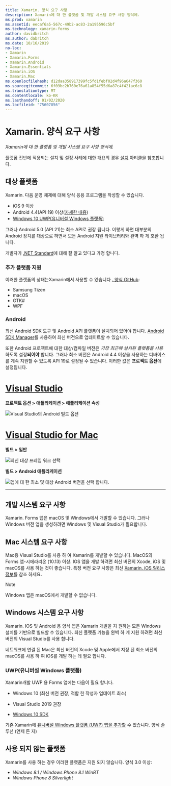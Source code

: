```yaml
---
title: Xamarin. 양식 요구 사항
description: Xamarin에 대 한 플랫폼 및 개발 시스템 요구 사항 양식에.
ms.prod: xamarin
ms.assetid: eecaf6a5-567c-49b2-ac83-2a195596c5bf
ms.technology: xamarin-forms
author: davidbritch
ms.author: dabritch
ms.date: 10/16/2019
no-loc:
- Xamarin
- Xamarin.Forms
- Xamarin.Android
- Xamarin.Essentials
- Xamarin.iOS
- Xamarin.Mac
ms.openlocfilehash: d12daa358917399fc5fd1febf02d4f96a647f360
ms.sourcegitcommit: 6f09bc2b760e76a61a854f55d6a87c4f421ac6c8
ms.translationtype: MT
ms.contentlocale: ko-KR
ms.lasthandoff: 01/02/2020
ms.locfileid: "75607856"
---
```

# <a name="opno-locxamarinforms-requirements"></a>Xamarin. 양식 요구 사항

_Xamarin에 대 한 플랫폼 및 개발 시스템 요구 사항 양식에._

플랫폼 전반에 적용되는 설치 및 설정 사례에 대한 개요의 경우 [설치](installation/index.md) 아티클을 참조합니다.

## <a name="target-platforms"></a>대상 플랫폼

Xamarin. 다음 운영 체제에 대해 양식 응용 프로그램을 작성할 수 있습니다.

- iOS 9 이상
- Android 4.4(API 19) 이상([자세한 내용](#android))
- [Windows 10 UWP(유니버설 Windows 플랫폼)](#windows10)

그러나 Android 5.0 (API 21)는 최소 API로 권장 됩니다. 이렇게 하면 대부분의 Android 장치를 대상으로 하면서 모든 Android 지원 라이브러리와 완벽 하 게 호환 됩니다.

개발자가 [.NET Standard](~/cross-platform/app-fundamentals/net-standard.md)에 대해 잘 알고 있다고 가정 합니다.

### <a name="additional-platform-support"></a>추가 플랫폼 지원

이러한 플랫폼의 상태는Xamarin에서 사용할 수 있습니다 [. 양식 GitHub](https://github.com/xamarin/Xamarin.Forms/wiki/Platform-Support):

- Samsung Tizen
- macOS
- GTK#
- WPF

### <a name="android"></a>Android

최신 Android SDK 도구 및 Android API 플랫폼이 설치되어 있어야 합니다. [Android SDK Manager](~/android/get-started/installation/android-sdk.md)를 사용하여 최신 버전으로 업데이트할 수 있습니다.

또한 Android 프로젝트에 대한 대상/컴파일 버전은 *가장 최근에 설치된 플랫폼을 사용*하도록 설정**되어야** 합니다. 그러나 최소 버전은 Android 4.4 이상을 사용하는 디바이스를 계속 지원할 수 있도록 API 19로 설정될 수 있습니다. 이러한 값은 **프로젝트 옵션**에 설정됩니다.

# <a name="visual-studiotabwindows"></a>[Visual Studio](#tab/windows)

**프로젝트 옵션 &gt; 애플리케이션 &gt; 애플리케이션 속성**

![Visual Studio의 Android 빌드 옵션](requirements-images/options-android-vs-sml.png)

# <a name="visual-studio-for-mactabmacos"></a>[Visual Studio for Mac](#tab/macos)

**빌드 > 일반**

![최신 대상 프레임 워크 선택](requirements-images/options-general-sml.png)

**빌드 &gt; Android 애플리케이션**

![앱에 대 한 최소 및 대상 Android 버전을 선택 합니다.](requirements-images/options-android-sml.png)

-----

## <a name="development-system-requirements"></a>개발 시스템 요구 사항

Xamarin. Forms 앱은 macOS 및 Windows에서 개발할 수 있습니다. 그러나 Windows 버전 앱을 생성하려면 Windows 및 Visual Studio가 필요합니다.

## <a name="mac-system-requirements"></a>Mac 시스템 요구 사항

Mac용 Visual Studio를 사용 하 여 Xamarin를 개발할 수 있습니다. MacOS의 Forms 앱-시에라리온 (10.13) 이상. IOS 앱을 개발 하려면 최신 버전의 Xcode, iOS 및 macOS를 사용 하는 것이 좋습니다. 특정 버전 요구 사항은 최신 [Xamarin. iOS 릴리스 정보](/xamarin/ios/release-notes/)를 참조 하세요.

> [!NOTE]
> Windows 앱은 macOS에서 개발할 수 없습니다.

## <a name="windows-system-requirements"></a>Windows 시스템 요구 사항

Xamarin. IOS 및 Android 용 양식 앱은 Xamarin 개발을 지 원하는 모든 Windows 설치를 기반으로 빌드할 수 있습니다. 최신 플랫폼 기능을 완벽 하 게 지원 하려면 최신 버전의 Visual Studio를 사용 합니다. 

네트워크에 연결 된 Mac은 최신 버전의 Xcode 및 Apple에서 지정 된 최소 버전의 macOS를 사용 하 여 iOS를 개발 하는 데 필요 합니다.

<a name="windows10" />

### <a name="universal-windows-platform-uwp"></a>UWP(유니버설 Windows 플랫폼)

Xamarin개발 UWP 용 Forms 앱에는 다음이 필요 합니다.

- Windows 10 (최신 버전 권장, 적합 한 작성자 업데이트 최소)

- Visual Studio 2019 권장

- [Windows 10 SDK](https://dev.windows.com/downloads/windows-10-sdk)

기존 Xamarin에 [유니버설 Windows 플랫폼 (UWP) 앱을 추가할](~/xamarin-forms/platform/windows/installation/index.md) 수 있습니다. 양식 솔루션 (언제 든 지)

## <a name="deprecated-platforms"></a>사용 되지 않는 플랫폼

Xamarin를 사용 하는 경우 이러한 플랫폼은 지원 되지 않습니다. 양식 3.0 이상:

- *Windows 8.1 / Windows Phone 8.1 WinRT*
- *Windows Phone 8 Silverlight*
